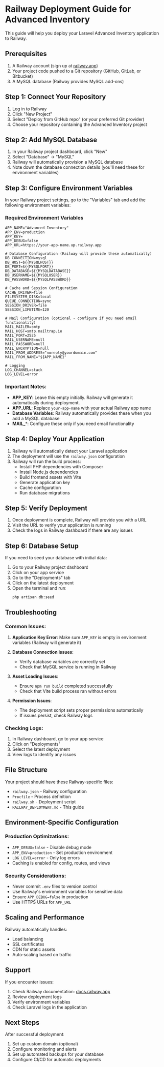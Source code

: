 # Railway Deployment Guide for Advanced Inventory

This guide will help you deploy your Laravel Advanced Inventory application to Railway.

## Prerequisites

1. A Railway account (sign up at [railway.app](https://railway.app))
2. Your project code pushed to a Git repository (GitHub, GitLab, or Bitbucket)
3. A MySQL database (Railway provides MySQL add-ons)

## Step 1: Connect Your Repository

1. Log in to Railway
2. Click "New Project"
3. Select "Deploy from GitHub repo" (or your preferred Git provider)
4. Choose your repository containing the Advanced Inventory project

## Step 2: Add MySQL Database

1. In your Railway project dashboard, click "New"
2. Select "Database" → "MySQL"
3. Railway will automatically provision a MySQL database
4. Note down the database connection details (you'll need these for environment variables)

## Step 3: Configure Environment Variables

In your Railway project settings, go to the "Variables" tab and add the following environment variables:

### Required Environment Variables

```env
APP_NAME="Advanced Inventory"
APP_ENV=production
APP_KEY=
APP_DEBUG=false
APP_URL=https://your-app-name.up.railway.app

# Database Configuration (Railway will provide these automatically)
DB_CONNECTION=mysql
DB_HOST=${{MYSQLHOST}}
DB_PORT=${{MYSQLPORT}}
DB_DATABASE=${{MYSQLDATABASE}}
DB_USERNAME=${{MYSQLUSER}}
DB_PASSWORD=${{MYSQLPASSWORD}}

# Cache and Session Configuration
CACHE_DRIVER=file
FILESYSTEM_DISK=local
QUEUE_CONNECTION=sync
SESSION_DRIVER=file
SESSION_LIFETIME=120

# Mail Configuration (optional - configure if you need email functionality)
MAIL_MAILER=smtp
MAIL_HOST=smtp.mailtrap.io
MAIL_PORT=2525
MAIL_USERNAME=null
MAIL_PASSWORD=null
MAIL_ENCRYPTION=null
MAIL_FROM_ADDRESS="noreply@yourdomain.com"
MAIL_FROM_NAME="${APP_NAME}"

# Logging
LOG_CHANNEL=stack
LOG_LEVEL=error
```

### Important Notes:

- **APP_KEY**: Leave this empty initially. Railway will generate it automatically during deployment.
- **APP_URL**: Replace `your-app-name` with your actual Railway app name
- **Database Variables**: Railway automatically provides these when you add a MySQL database
- **MAIL_***: Configure these only if you need email functionality

## Step 4: Deploy Your Application

1. Railway will automatically detect your Laravel application
2. The deployment will use the `railway.json` configuration
3. Railway will run the build process:
   - Install PHP dependencies with Composer
   - Install Node.js dependencies
   - Build frontend assets with Vite
   - Generate application key
   - Cache configuration
   - Run database migrations

## Step 5: Verify Deployment

1. Once deployment is complete, Railway will provide you with a URL
2. Visit the URL to verify your application is running
3. Check the logs in Railway dashboard if there are any issues

## Step 6: Database Setup

If you need to seed your database with initial data:

1. Go to your Railway project dashboard
2. Click on your app service
3. Go to the "Deployments" tab
4. Click on the latest deployment
5. Open the terminal and run:
   ```bash
   php artisan db:seed
   ```

## Troubleshooting

### Common Issues:

1. **Application Key Error**: Make sure `APP_KEY` is empty in environment variables (Railway will generate it)

2. **Database Connection Issues**: 
   - Verify database variables are correctly set
   - Check that MySQL service is running in Railway

3. **Asset Loading Issues**:
   - Ensure `npm run build` completed successfully
   - Check that Vite build process ran without errors

4. **Permission Issues**:
   - The deployment script sets proper permissions automatically
   - If issues persist, check Railway logs

### Checking Logs:

1. In Railway dashboard, go to your app service
2. Click on "Deployments"
3. Select the latest deployment
4. View logs to identify any issues

## File Structure

Your project should have these Railway-specific files:

- `railway.json` - Railway configuration
- `Procfile` - Process definition
- `railway.sh` - Deployment script
- `RAILWAY_DEPLOYMENT.md` - This guide

## Environment-Specific Configuration

### Production Optimizations:

- `APP_DEBUG=false` - Disable debug mode
- `APP_ENV=production` - Set production environment
- `LOG_LEVEL=error` - Only log errors
- Caching is enabled for config, routes, and views

### Security Considerations:

- Never commit `.env` files to version control
- Use Railway's environment variables for sensitive data
- Ensure `APP_DEBUG=false` in production
- Use HTTPS URLs for `APP_URL`

## Scaling and Performance

Railway automatically handles:
- Load balancing
- SSL certificates
- CDN for static assets
- Auto-scaling based on traffic

## Support

If you encounter issues:
1. Check Railway documentation: [docs.railway.app](https://docs.railway.app)
2. Review deployment logs
3. Verify environment variables
4. Check Laravel logs in the application

## Next Steps

After successful deployment:
1. Set up custom domain (optional)
2. Configure monitoring and alerts
3. Set up automated backups for your database
4. Configure CI/CD for automatic deployments